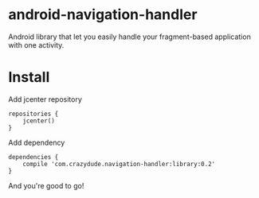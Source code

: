 # android-navigation-handler
Android library that let you easily handle your fragment-based application with one activity.

# Install

Add jcenter repository
```
repositories {
    jcenter()
}
```

Add dependency
```
dependencies {
    compile 'com.crazydude.navigation-handler:library:0.2'
}
```

And you're good to go!
